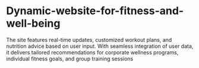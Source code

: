 # Dynamic-website-for-fitness-and-well-being
The site features real-time updates, customized workout plans, and nutrition advice based on user input. With seamless integration of user data, it delivers tailored recommendations for corporate wellness programs, individual fitness goals, and group training sessions

